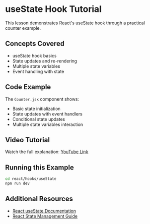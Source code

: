 # useState Hook Tutorial

This lesson demonstrates React's useState hook through a practical counter example.

## Concepts Covered
- useState hook basics
- State updates and re-rendering
- Multiple state variables
- Event handling with state

## Code Example
The `Counter.jsx` component shows:
- Basic state initialization
- State updates with event handlers
- Conditional state updates
- Multiple state variables interaction

## Video Tutorial
Watch the full explanation: [YouTube Link](https://youtu.be/rRrk4m5rYoE)

## Running this Example
```bash
cd react/hooks/useState
npm run dev
```

## Additional Resources
- [React useState Documentation](https://react.dev/reference/react/useState)
- [React State Management Guide](https://react.dev/learn/managing-state)